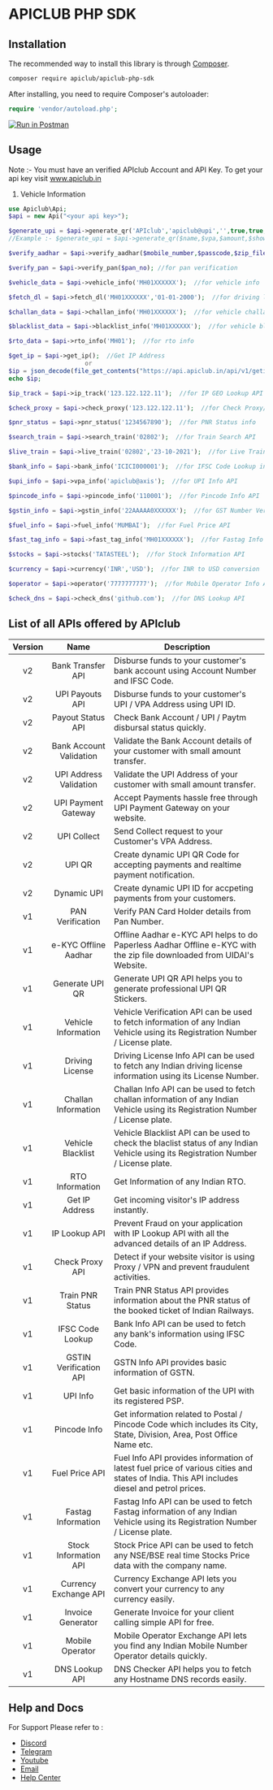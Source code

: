 APICLUB PHP SDK
========================


## Installation

The recommended way to install this library is through
[Composer](http://getcomposer.org).

```bash
composer require apiclub/apiclub-php-sdk
```

After installing, you need to require Composer's autoloader:

```php
require 'vendor/autoload.php';
```

[![Run in Postman](https://run.pstmn.io/button.svg)](https://docs.apiclub.in)

 ## Usage
 
Note :- You must have an verified APIclub Account and API Key. To get your api key visit www.apiclub.in

1. Vehicle Information

 ```php
 use Apiclub\Api;
 $api = new Api("<your api key>");
 
 $generate_upi = $api->generate_qr('APIclub','apiclub@upi','',true,true,'','round','');
 //Example :- $generate_upi = $api->generate_qr($name,$vpa,$amount,$show_name,$show_upi,$logo_url,$logo_type,$description);
 
 $verify_aadhar = $api->verify_aadhar($mobile_number,$passcode,$zip_file_url); //for aadhar verification
 
 $verify_pan = $api->verify_pan($pan_no); //for pan verification
 
 $vehicle_data = $api->vehicle_info('MH01XXXXXX');  //for vehicle info
 
 $fetch_dl = $api->fetch_dl('MH01XXXXXX','01-01-2000');  //for driving license
 
 $challan_data = $api->challan_info('MH01XXXXXX');  //for vehicle challan info
 
 $blacklist_data = $api->blacklist_info('MH01XXXXXX');  //for vehicle blacklist info
 
 $rto_data = $api->rto_info('MH01');  //for rto info
 
 $get_ip = $api->get_ip();  //Get IP Address
                      or
 $ip = json_decode(file_get_contents("https://api.apiclub.in/api/v1/getip"),true)['response'];
 echo $ip;
 
 $ip_track = $api->ip_track('123.122.122.11');  //for IP GEO Lookup API
 
 $check_proxy = $api->check_proxy('123.122.122.11');  //for Check Proxy/VPN API
 
 $pnr_status = $api->pnr_status('1234567890');  //for PNR Status info
 
 $search_train = $api->search_train('02802');  //for Train Search API

 $live_train = $api->live_train('02802','23-10-2021');  //for Live Train Status API
 
 $bank_info = $api->bank_info('ICICI000001');  //for IFSC Code Lookup info
 
 $upi_info = $api->vpa_info('apiclub@axis');  //for UPI Info API
 
 $pincode_info = $api->pincode_info('110001');  //for Pincode Info API
 
 $gstin_info = $api->gstin_info('22AAAAA0XXXXXX');  //for GST Number Verification API
 
 $fuel_info = $api->fuel_info('MUMBAI');  //for Fuel Price API
 
 $fast_tag_info = $api->fast_tag_info('MH01XXXXXX');  //for Fastag Info API
 
 $stocks = $api->stocks('TATASTEEL');  //for Stock Information API
 
 $currency = $api->currency('INR','USD');  //for INR to USD conversion
 
 $operator = $api->operator('7777777777');  //for Mobile Operator Info API
 
 $check_dns = $api->check_dns('github.com');  //for DNS Lookup API
 ```

## List of all APIs offered by APIclub

| Version | Name| Description|
|:--------------:|:------------------:|---------------------|
| v2 | Bank Transfer API | Disburse funds to your customer's bank account using Account Number and IFSC Code. |
| v2 | UPI Payouts API | Disburse funds to your customer's UPI / VPA Address using UPI ID. |
| v2 | Payout Status API | Check Bank Account / UPI / Paytm disbursal status quickly. |
| v2 | Bank Account Validation | Validate the Bank Account details of your customer with small amount transfer. |
| v2 | UPI Address Validation | Validate the UPI Address of your customer with small amount transfer. |
| v2 | UPI Payment Gateway | Accept Payments hassle free through UPI Payment Gateway on your website. |
| v2 | UPI Collect | Send Collect request to your Customer's VPA Address. |
| v2 | UPI QR | Create dynamic UPI QR Code for accepting payments and realtime payment notification. |
| v2 | Dynamic UPI | Create dynamic UPI ID for accpeting payments from your customers. |
| v1 | PAN Verification  | Verify PAN Card Holder details from Pan Number. |
| v1 | e-KYC Offline Aadhar  | Offline Aadhar e-KYC API helps to do Paperless Aadhar Offline e-KYC with the zip file downloaded from UIDAI's Website. |
| v1 | Generate UPI QR  | Generate UPI QR API helps you to generate professional UPI QR Stickers. |
| v1 | Vehicle Information | Vehicle Verification API can be used to fetch information of any Indian Vehicle using its Registration Number / License plate. |
| v1 | Driving License | Driving License Info API can be used to fetch any Indian driving license information using its License Number. |
| v1 | Challan Information | Challan Info API can be used to fetch challan information of any Indian Vehicle using its Registration Number / License plate. |
| v1 | Vehicle Blacklist | Vehicle Blacklist API can be used to check the blaclist status of any Indian Vehicle using its Registration Number / License plate. |
| v1 | RTO Information | Get Information of any Indian RTO. |
| v1 | Get IP Address | Get incoming visitor's IP address instantly. |
| v1 | IP Lookup API | Prevent Fraud on your application with IP Lookup API with all the advanced details of an IP Address. |
| v1 | Check Proxy API | Detect if your website visitor is using Proxy / VPN and prevent fraudulent activities. |
| v1 | Train PNR Status | Train PNR Status API provides information about the PNR status of the booked ticket of Indian Railways. |
| v1 | IFSC Code Lookup | Bank Info API can be used to fetch any bank's information using IFSC Code. |
| v1 | GSTIN Verification API | GSTN Info API provides basic information of GSTN. |
| v1 | UPI Info  | Get basic information of the UPI with its registered PSP. |
| v1 | Pincode Info  | Get information related to Postal / Pincode Code which includes its City, State, Division, Area, Post Office Name etc. |
| v1 | Fuel Price API | Fuel Info API provides information of latest fuel price of various cities and states of India. This API includes diesel and petrol prices. 
| v1 | Fastag Information | Fastag Info API can be used to fetch Fastag information of any Indian Vehicle using its Registration Number / License plate. |
| v1 | Stock Information API | Stock Price API can be used to fetch any NSE/BSE real time Stocks Price data with the company name. |
| v1 | Currency Exchange API | Currency Exchange API lets you convert your currency to any currency easily. |
| v1 | Invoice Generator | Generate Invoice for your client calling simple API for free. |
| v1 | Mobile Operator | Mobile Operator Exchange API lets you find any Indian Mobile Number Operator details quickly. |
| v1 | DNS Lookup API | DNS Checker API helps you to fetch any Hostname DNS records easily. |


## Help and Docs

For Support Please refer to :

- [Discord](https://discord.gg/hkNKaJZdzb)
- [Telegram](https://t.me/joinchat/WTnBUHaiRRARjHsC)
- [Youtube](https://www.youtube.com/channel/UCaUC5DsT0wq33QFH8mQuVHQ)
- [Email](mailto:info@apiclub.in)
- [Help Center](https://help.apiclub.in)
